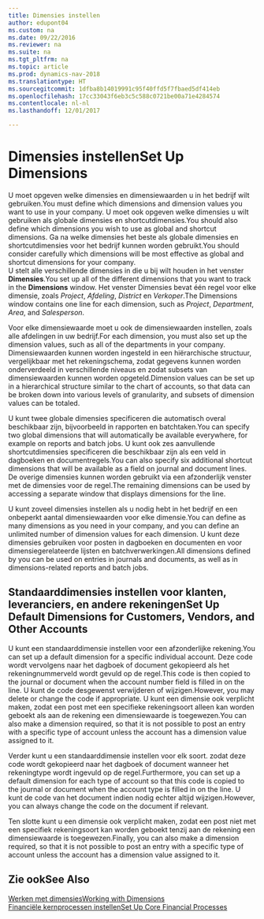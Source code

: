 ```yaml
---
title: Dimensies instellen
author: edupont04
ms.custom: na
ms.date: 09/22/2016
ms.reviewer: na
ms.suite: na
ms.tgt_pltfrm: na
ms.topic: article
ms.prod: dynamics-nav-2018
ms.translationtype: HT
ms.sourcegitcommit: 1dfba8b14019991c95f40ffd5f7fbaed5df414eb
ms.openlocfilehash: 17cc33043f6eb3c5c588c0721be00a71e4284574
ms.contentlocale: nl-nl
ms.lasthandoff: 12/01/2017

---
```


# <a name="set-up-dimensions"></a><span data-ttu-id="1b171-102">Dimensies instellen</span><span class="sxs-lookup"><span data-stu-id="1b171-102">Set Up Dimensions</span></span>
<span data-ttu-id="1b171-103">U moet opgeven welke dimensies en dimensiewaarden u in het bedrijf wilt gebruiken.</span><span class="sxs-lookup"><span data-stu-id="1b171-103">You must define which dimensions and dimension values you want to use in your company.</span></span> <span data-ttu-id="1b171-104">U moet ook opgeven welke dimensies u wilt gebruiken als globale dimensies en shortcutdimensies.</span><span class="sxs-lookup"><span data-stu-id="1b171-104">You should also define which dimensions you wish to use as global and shortcut dimensions.</span></span> <span data-ttu-id="1b171-105">Ga na welke dimensies het beste als globale dimensies en shortcutdimensies voor het bedrijf kunnen worden gebruikt.</span><span class="sxs-lookup"><span data-stu-id="1b171-105">You should consider carefully which dimensions will be most effective as global and shortcut dimensions for your company.</span></span>  
<span data-ttu-id="1b171-106">U stelt alle verschillende dimensies in die u bij wilt houden in het venster **Dimensies**.</span><span class="sxs-lookup"><span data-stu-id="1b171-106">You set up all of the different dimensions that you want to track in the **Dimensions** window.</span></span> <span data-ttu-id="1b171-107">Het venster Dimensies bevat één regel voor elke dimensie, zoals *Project*, *Afdeling*, *District* en *Verkoper*.</span><span class="sxs-lookup"><span data-stu-id="1b171-107">The Dimensions window contains one line for each dimension, such as *Project*, *Department*, *Area*, and *Salesperson*.</span></span>  

<span data-ttu-id="1b171-108">Voor elke dimensiewaarde moet u ook de dimensiewaarden instellen, zoals alle afdelingen in uw bedrijf.</span><span class="sxs-lookup"><span data-stu-id="1b171-108">For each dimension, you must also set up the dimension values, such as all of the departments in your company.</span></span> <span data-ttu-id="1b171-109">Dimensiewaarden kunnen worden ingesteld in een hiërarchische structuur, vergelijkbaar met het rekeningschema, zodat gegevens kunnen worden onderverdeeld in verschillende niveaus en zodat subsets van dimensiewaarden kunnen worden opgeteld.</span><span class="sxs-lookup"><span data-stu-id="1b171-109">Dimension values can be set up in a hierarchical structure similar to the chart of accounts, so that data can be broken down into various levels of granularity, and subsets of dimension values can be totaled.</span></span>  

<span data-ttu-id="1b171-110">U kunt twee globale dimensies specificeren die automatisch overal beschikbaar zijn, bijvoorbeeld in rapporten en batchtaken.</span><span class="sxs-lookup"><span data-stu-id="1b171-110">You can specify two global dimensions that will automatically be available everywhere, for example on reports and batch jobs.</span></span> <span data-ttu-id="1b171-111">U kunt ook zes aanvullende shortcutdimensies specificeren die beschikbaar zijn als een veld in dagboeken en documentregels.</span><span class="sxs-lookup"><span data-stu-id="1b171-111">You can also specify six additional shortcut dimensions that will be available as a field on journal and document lines.</span></span> <span data-ttu-id="1b171-112">De overige dimensies kunnen worden gebruikt via een afzonderlijk venster met de dimensies voor de regel.</span><span class="sxs-lookup"><span data-stu-id="1b171-112">The remaining dimensions can be used by accessing a separate window that displays dimensions for the line.</span></span>  

<span data-ttu-id="1b171-113">U kunt zoveel dimensies instellen als u nodig hebt in het bedrijf en een onbeperkt aantal dimensiewaarden voor elke dimensie.</span><span class="sxs-lookup"><span data-stu-id="1b171-113">You can define as many dimensions as you need in your company, and you can define an unlimited number of dimension values for each dimension.</span></span> <span data-ttu-id="1b171-114">U kunt deze dimensies gebruiken voor posten in dagboeken en documenten en voor dimensiegerelateerde lijsten en batchverwerkingen.</span><span class="sxs-lookup"><span data-stu-id="1b171-114">All dimensions defined by you can be used on entries in journals and documents, as well as in dimensions-related reports and batch jobs.</span></span>  

## <a name="set-up-default-dimensions-for-customers-vendors-and-other-accounts"></a><span data-ttu-id="1b171-115">Standaarddimensies instellen voor klanten, leveranciers, en andere rekeningen</span><span class="sxs-lookup"><span data-stu-id="1b171-115">Set Up Default Dimensions for Customers, Vendors, and Other Accounts</span></span>
<span data-ttu-id="1b171-116">U kunt een standaarddimensie instellen voor een afzonderlijke rekening.</span><span class="sxs-lookup"><span data-stu-id="1b171-116">You can set up a default dimension for a specific individual account.</span></span> <span data-ttu-id="1b171-117">Deze code wordt vervolgens naar het dagboek of document gekopieerd als het rekeningnummerveld wordt gevuld op de regel.</span><span class="sxs-lookup"><span data-stu-id="1b171-117">This code is then copied to the journal or document when the account number field is filled in on the line.</span></span> <span data-ttu-id="1b171-118">U kunt de code desgewenst verwijderen of wijzigen.</span><span class="sxs-lookup"><span data-stu-id="1b171-118">However, you may delete or change the code if appropriate.</span></span> <span data-ttu-id="1b171-119">U kunt een dimensie ook verplicht maken, zodat een post met een specifieke rekeningsoort alleen kan worden geboekt als aan de rekening een dimensiewaarde is toegewezen.</span><span class="sxs-lookup"><span data-stu-id="1b171-119">You can also make a dimension required, so that it is not possible to post an entry with a specific type of account unless the account has a dimension value assigned to it.</span></span>  

<span data-ttu-id="1b171-120">Verder kunt u een standaarddimensie instellen voor elk soort. zodat deze code wordt gekopieerd naar het dagboek of document wanneer het rekeningtype wordt ingevuld op de regel.</span><span class="sxs-lookup"><span data-stu-id="1b171-120">Furthermore, you can set up a default dimension for each type of account so that this code is copied to the journal or document when the account type is filled in on the line.</span></span> <span data-ttu-id="1b171-121">U kunt de code van het document indien nodig echter altijd wijzigen.</span><span class="sxs-lookup"><span data-stu-id="1b171-121">However, you can always change the code on the document if relevant.</span></span>  

<span data-ttu-id="1b171-122">Ten slotte kunt u een dimensie ook verplicht maken, zodat een post niet met een specifiek rekeningsoort kan worden geboekt tenzij aan de rekening een dimensiewaarde is toegewezen.</span><span class="sxs-lookup"><span data-stu-id="1b171-122">Finally, you can also make a dimension required, so that it is not possible to post an entry with a specific type of account unless the account has a dimension value assigned to it.</span></span>

## <a name="see-also"></a><span data-ttu-id="1b171-123">Zie ook</span><span class="sxs-lookup"><span data-stu-id="1b171-123">See Also</span></span>
[<span data-ttu-id="1b171-124">Werken met dimensies</span><span class="sxs-lookup"><span data-stu-id="1b171-124">Working with Dimensions</span></span>](finance-dimensions.md)  
[<span data-ttu-id="1b171-125">Financiële kernprocessen instellen</span><span class="sxs-lookup"><span data-stu-id="1b171-125">Set Up Core Financial Processes</span></span>](finance-setup-finance.md)

